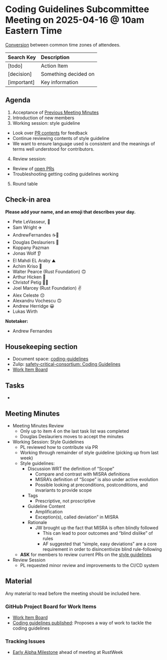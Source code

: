 # Coding Guidelines Subcommittee Meeting on 2025-04-16 @ 10am Eastern Time

[Conversion](https://www.worldtimebuddy.com/?qm=1&lid=5,100,2643743,12,1850147&h=5&date=2025-4-16&sln=10-11&hf=1) between common time zones of attendees.

| Search Key | Description |
| :---- | :---- |
| \[todo\] | Action Item |
| \[decision\] | Something decided on |
| \[important\] | Key information |

## Agenda

1. Acceptance of [Previous Meeting Minutes](https://github.com/rustfoundation/safety-critical-rust-consortium/blob/main/subcommittee/coding-guidelines/meetings/2025-04-09/minutes.md)
2. Introduction of new members
3. Working session: style guideline
  * Look over [PR contents](https://github.com/rustfoundation/safety-critical-rust-coding-guidelines/pull/27) for feedback
  * Continue reviewing contents of style guideline
  * We want to ensure language used is consistent and the meanings of terms well understood for contributors.
4. Review session:
  * Review of [open PRs](https://github.com/rustfoundation/safety-critical-rust-coding-guidelines/pulls)
  * Troubleshooting getting coding guidelines working
5. Round table

## Check-in area

**Please add your name, and an emoji that describes your day.**

- Pete LeVasseur, 🏃
- Sam Wright ✈️
- AndrewFernandes ☕🙂
- Douglas Deslauriers 🥱
- Koppany Pazman
- Jonas Wolf 👂
- El Mahdi EL Araby ⛰️
- Achim Kriso 🦆
- Walter Pearce (Rust Foundation) 🙃
- Arthur Hicken 🤖
- Christof Petig 🥚🐇
- Joel Marcey (Rust Foundation) ✌️
- Alex Celeste 😔
- Alexandru Vochescu 🙃
- Andrew Herridge 😀
- Lukas Wirth

**Notetaker:**

* Andrew Fernandes

## Housekeeping section

* Document space: [coding-guidelines](https://github.com/rustfoundation/safety-critical-rust-consortium/tree/main/subcommittee/coding-guidelines)  
* Zulip: [safety-critical-consortium: Coding Guidelines](https://rust-lang.zulipchat.com/#narrow/channel/445688-safety-critical-consortium/topic/Coding.20Guidelines)
* [Work Item Board](https://github.com/orgs/rustfoundation/projects/1)

## Tasks

* 

## Meeting Minutes

- Meeting Minutes Review
  - Only up to item 4 on the last task list was completed
  - Douglas Deslauriers moves to accept the minutes
- Working Session: Style Guidelines
  - PL reviewed how to contribute via PR
  - Working through remainder of style guideline (picking up from last week)
  - Style guidelines:
    - Discussion WRT the definition of “Scope”
      - Compare and contrast with MISRA definitions
      - MISRA’s definition of “Scope” is also under active evolution
      - Possible looking at preconditions, postconditions, and invariants to provide scope
    - Tags
      - Prescriptive, not proscriptive
    - Guideline Content
      - Amplification
      - Exception(s), called deviation” in MISRA
    - Rationale
      - JW brought up the fact that MISRA is often blindly followed
        - This can lead to poor outcomes and “blind dislike” of rules
        - AF suggested that “simple, easy deviations” are a core requirement in order to disincentivize blind rule-following
  - **ASK** for members to review current PRs on the [style guidelines](https://github.com/rustfoundation/safety-critical-rust-coding-guidelines/pulls)
- Review Session
  - PL requested minor review and improvements to the CI/CD system

## Material

Any material to read before the meeting should be included here.

### GitHub Project Board for Work Items

* [Work Item Board](https://github.com/orgs/rustfoundation/projects/1)
* [Coding guidelines published](https://github.com/rustfoundation/safety-critical-rust-consortium/issues/188#issue-2869798433): Proposes a way of work to tackle the coding guidelines

### Tracking Issues

* [Early Alpha Milestone](https://github.com/rustfoundation/safety-critical-rust-coding-guidelines/milestone/1) ahead of meeting at RustWeek

